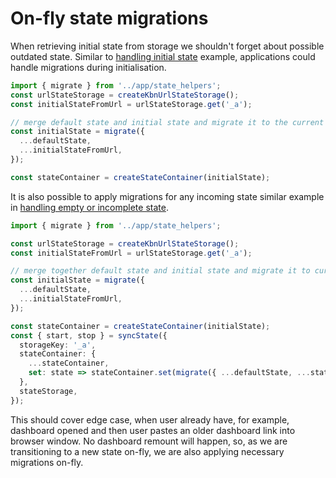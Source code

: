 # On-fly state migrations

When retrieving initial state from storage we shouldn't forget about possible outdated state.
Similar to [handling initial state](./initial_state.md) example, applications could handle migrations during initialisation.

```ts
import { migrate } from '../app/state_helpers';
const urlStateStorage = createKbnUrlStateStorage();
const initialStateFromUrl = urlStateStorage.get('_a');

// merge default state and initial state and migrate it to the current version
const initialState = migrate({
  ...defaultState,
  ...initialStateFromUrl,
});

const stateContainer = createStateContainer(initialState);
```

It is also possible to apply migrations for any incoming state similar example in [handling empty or incomplete state](./empty_or_incomplete_incoming_state.md).

```ts
import { migrate } from '../app/state_helpers';

const urlStateStorage = createKbnUrlStateStorage();
const initialStateFromUrl = urlStateStorage.get('_a');

// merge together default state and initial state and migrate it to current version if needed
const initialState = migrate({
  ...defaultState,
  ...initialStateFromUrl,
});

const stateContainer = createStateContainer(initialState);
const { start, stop } = syncState({
  storageKey: '_a',
  stateContainer: {
    ...stateContainer,
    set: state => stateContainer.set(migrate({ ...defaultState, ...state })),
  },
  stateStorage,
});
```

This should cover edge case, when user already have, for example, dashboard opened and then user pastes an older dashboard link into browser window.
No dashboard remount will happen, so, as we are transitioning to a new state on-fly, we are also applying necessary migrations on-fly.
